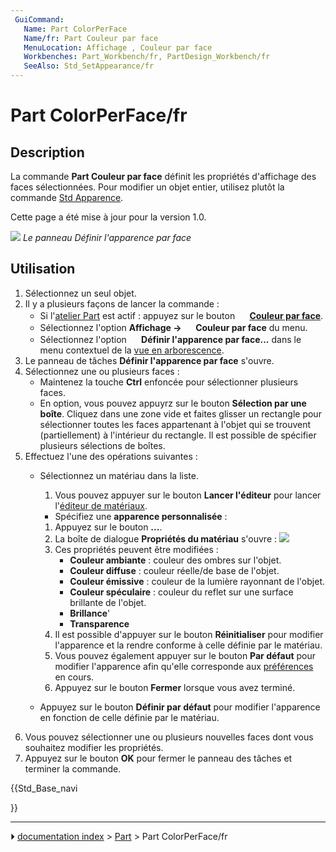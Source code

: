 ```yaml
---
 GuiCommand:
   Name: Part ColorPerFace
   Name/fr: Part Couleur par face
   MenuLocation: Affichage , Couleur par face
   Workbenches: Part_Workbench/fr, PartDesign_Workbench/fr
   SeeAlso: Std_SetAppearance/fr
---
```


# Part ColorPerFace/fr

## Description

La commande **Part Couleur par face** définit les propriétés d\'affichage des faces sélectionnées. Pour modifier un objet entier, utilisez plutôt la commande [Std Apparence](Std_SetAppearance/fr.md).

Cette page a été mise à jour pour la version 1.0.

![](images/Part_ColorPerFace_Taskpanel.png ) 
*Le panneau Définir l'apparence par face*



## Utilisation

1.  Sélectionnez un seul objet.
2.  Il y a plusieurs façons de lancer la commande :
    -   Si l\'[atelier Part](Part_Workbench/fr.md) est actif : appuyez sur le bouton **<img src="images/Part_ColorPerFace.svg" width=16px> [Couleur par face](Part_ColorPerFace/fr.md)**.
    -   Sélectionnez l\'option **Affichage → <img src="images/Part_ColorPerFace.svg" width=16px> Couleur par face** du menu.
    -   Sélectionnez l\'option **<img src="images/Part_ColorPerFace.svg" width=16px> Définir l'apparence par face...** dans le menu contextuel de la [vue en arborescence](Tree_view/fr.md).
3.  Le panneau de tâches **Définir l\'apparence par face** s\'ouvre.
4.  Sélectionnez une ou plusieurs faces :
    -   Maintenez la touche **Ctrl** enfoncée pour sélectionner plusieurs faces.
    -   En option, vous pouvez appuyrz sur le bouton **Sélection par une boîte**. Cliquez dans une zone vide et faites glisser un rectangle pour sélectionner toutes les faces appartenant à l\'objet qui se trouvent (partiellement) à l\'intérieur du rectangle. Il est possible de spécifier plusieurs sélections de boîtes.
5.  Effectuez l\'une des opérations suivantes :
    -   Sélectionnez un matériau dans la liste.
        1.  Vous pouvez appuyer sur le bouton **Lancer l'éditeur** pour lancer l\'[éditeur de matériaux](Materials_Edit/fr.md).

        -   Spécifiez une **apparence personnalisée** :

        1.  Appuyez sur le bouton **...**.
        2.  La boîte de dialogue **Propriétés du matériau** s\'ouvre :
            ![](images/Material_Properties_Dialog.png )
        3.  Ces propriétés peuvent être modifiées :
            -   **Couleur ambiante** : couleur des ombres sur l\'objet.
            -   **Couleur diffuse** : couleur réelle/de base de l\'objet.
            -   **Couleur émissive** : couleur de la lumière rayonnant de l\'objet.
            -   **Couleur spéculaire** : couleur du reflet sur une surface brillante de l\'objet.
            -   **Brillance**\'
            -   **Transparence**
        4.  Il est possible d\'appuyer sur le bouton **Réinitialiser** pour modifier l\'apparence et la rendre conforme à celle définie par le matériau.
        5.  Vous pouvez également appuyer sur le bouton **Par défaut** pour modifier l\'apparence afin qu\'elle corresponde aux [préférences](PartDesign_Preferences/fr#Aspect_de_la_forme.md) en cours.
        6.  Appuyez sur le bouton **Fermer** lorsque vous avez terminé.
    -   Appuyez sur le bouton **Définir par défaut** pour modifier l\'apparence en fonction de celle définie par le matériau.
6.  Vous pouvez sélectionner une ou plusieurs nouvelles faces dont vous souhaitez modifier les propriétés.
7.  Appuyez sur le bouton **OK** pour fermer le panneau des tâches et terminer la commande.





{{Std_Base_navi

}}



---
⏵ [documentation index](../README.md) > [Part](Part_Workbench.md) > Part ColorPerFace/fr
